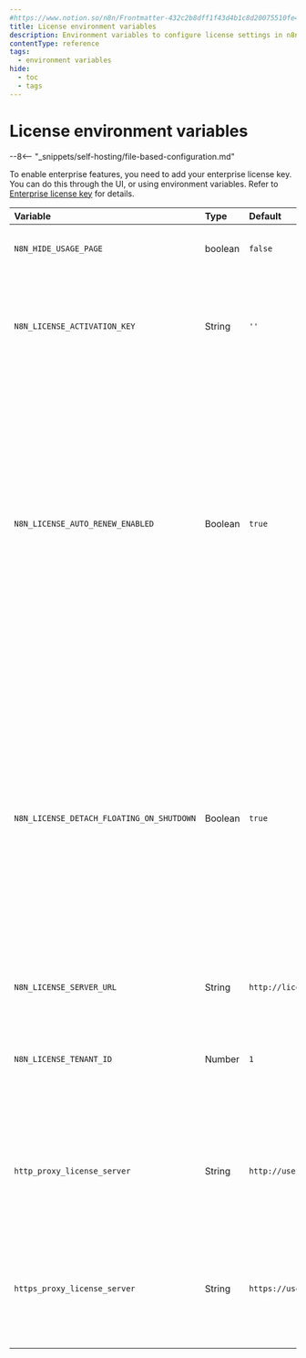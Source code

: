 ```yaml
---
#https://www.notion.so/n8n/Frontmatter-432c2b8dff1f43d4b1c8d20075510fe4
title: License environment variables
description: Environment variables to configure license settings in n8n, including options to hide the usage page, manage license activation and auto-renewal settings, and specify the server URL for license retrieval.
contentType: reference
tags:
  - environment variables
hide:
  - toc
  - tags
---
```


# License environment variables

--8<-- "_snippets/self-hosting/file-based-configuration.md"

To enable enterprise features, you need to add your enterprise license key. You can do this through the UI, or using environment variables. Refer to [Enterprise license key](/license-key.md) for details.

| Variable | Type  | Default  | Description |
| :------- | :---- | :------- | :---------- |
| `N8N_HIDE_USAGE_PAGE` | boolean | `false` | Hide the usage and plans page in the app. |
| `N8N_LICENSE_ACTIVATION_KEY` | String | `''` | Activation key to initialize license. Not applicable if the n8n instance was already activated. |
| `N8N_LICENSE_AUTO_RENEW_ENABLED` | Boolean | `true` | Enables (true) or disables (false) auto-renewal for licenses. <br>If disabled, you need to manually renew the license every 10 days by navigating to **Settings** > **Usage and plan**, and pressing `F5`. Failure to renew the license will disable all licensed features. |
| `N8N_LICENSE_DETACH_FLOATING_ON_SHUTDOWN` | Boolean | `true` | Controls whether the instance releases floating entitlements back to the pool upon shutdown. Set to `true` to allow other instances to reuse the entitlements, or `false` to retain them. <br> For production instances that must always keep their licensed features, set this to `false`. |
| `N8N_LICENSE_SERVER_URL` | String | `http://license.n8n.io/v1` | Server URL to retrieve license. |
| `N8N_LICENSE_TENANT_ID` | Number | `1` | Tenant ID associated with the license. Only set this variable if explicitly instructed by n8n. |
| `http_proxy_license_server` | String | `http://user:pass@proxy:port`| Proxy server URL for HTTP requests to retrieve license. This variable name needs to be lowercase. |
| `https_proxy_license_server` | String | `https://user:pass@proxy:port` | Proxy server URL for HTTPS requests to retrieve license. This variable name needs to be lowercase. |
